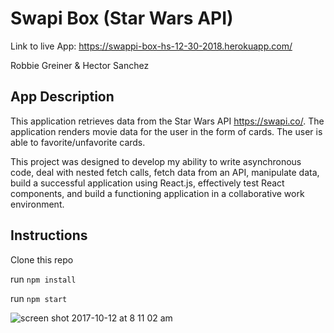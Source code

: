 # Swapi Box (Star Wars API)

Link to live App:
https://swappi-box-hs-12-30-2018.herokuapp.com/

Robbie Greiner & Hector Sanchez

## App Description
This application retrieves data from the Star Wars API https://swapi.co/. The application renders movie data for the user in the form of cards.  The user is able to favorite/unfavorite cards.

This project was designed to develop my ability to write asynchronous code, deal with nested fetch calls, fetch data from an API, manipulate data, build a successful application using React.js, effectively test React components, and build a functioning application in a collaborative work environment.


## Instructions

Clone this repo

run `npm install`

run `npm start`





![screen shot 2017-10-12 at 8 11 02 am](https://user-images.githubusercontent.com/28495779/31500573-fcb7b10a-af24-11e7-8351-dc59f8dd5baf.png)
